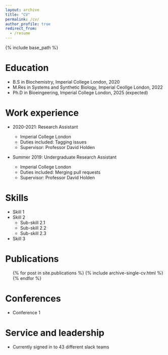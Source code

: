 ```yaml
---
layout: archive
title: "CV"
permalink: /cv/
author_profile: true
redirect_from:
  - /resume
---
```


{% include base_path %}

Education
======
* B.S in Biochemistry, Imperial College London, 2020
* M.Res in Systems and Synthetic Biology, Imperial Ceollge London, 2022
* Ph.D in Bioeingeering, Imperial College London, 2025 (expected)

Work experience
======
* 2020-2021: Research Assistant
  * Imperial College London
  * Duties included: Tagging issues
  * Supervisor: Professor David Holden

* Summer 2019: Undergraduate Research Assistant
  * Imperial College London
  * Duties included: Merging pull requests
  * Supervisor: Professor David Holden
  
Skills
======
* Skill 1
* Skill 2
  * Sub-skill 2.1
  * Sub-skill 2.2
  * Sub-skill 2.3
* Skill 3

Publications
======
  <ul>{% for post in site.publications %}
    {% include archive-single-cv.html %}
  {% endfor %}</ul>
  
Conferences
======
* Conference 1

  
Service and leadership
======
* Currently signed in to 43 different slack teams
